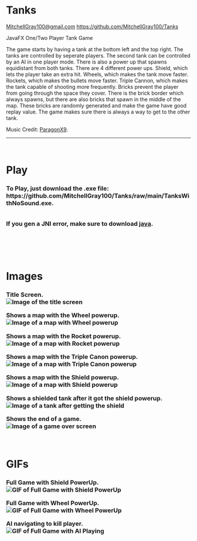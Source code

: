 # Tanks
MitchellGray100@gmail.com 
https://github.com/MitchellGray100/Tanks

JavaFX One/Two Player Tank Game

The game starts by having a tank at the bottom left and the top right. The tanks are controlled by seperate players.
The second tank can be controlled by an AI in one player mode. There is also a power up that spawns equidistant from both
tanks. There are 4 different power ups. Shield, which lets the player take an extra hit. Wheels, which makes the tank
move faster. Rockets, which makes the bullets move faster. Triple Cannon, which makes the tank capable of shooting more frequently.
Bricks prevent the player from going through the space they cover. There is the brick border which always spawns, but there are also
bricks that spawn in the middle of the map. These bricks are randomly generated and make the game have good replay value. The game
makes sure there is always a way to get to the other tank.

Music Credit: [ParagonX9](https://www.youtube.com/watch?v=QdL18RWUS8E).

___

</br>

# Play

<h3>
  To Play, just download the .exe file: https://github.com/MitchellGray100/Tanks/raw/main/TanksWithNoSound.exe.
  
  <br>If you gen a JNI error, make sure to download [java](https://download.oracle.com/java/17/latest/jdk-17_windows-x64_bin.exe).
  


</br>
</br>
</br>


# Images

<h3>
  
Title Screen.</br>
![Image of the title screen](https://github.com/MitchellGray100/Tanks/blob/main/src/Images/TitleScreen.png)

Shows a map with the Wheel powerup.</br>
![Image of a map with Wheel powerup](https://github.com/MitchellGray100/Tanks/blob/main/readMeImages/ImageOne.PNG)

Shows a map with the Rocket powerup.</br>
![Image of a map with Rocket powerup](https://github.com/MitchellGray100/Tanks/blob/main/readMeImages/ImageTwo.PNG)

Shows a map with the Triple Canon powerup.</br>
![Image of a map with Triple Canon powerup](https://github.com/MitchellGray100/Tanks/blob/main/readMeImages/ImageThree.PNG)

Shows a map with the Shield powerup.</br>
![Image of a map with Shield powerup](https://github.com/MitchellGray100/Tanks/blob/main/readMeImages/ImageFour.PNG)

Shows a shielded tank after it got the shield powerup.</br>
![Image of a tank after getting the shield](https://github.com/MitchellGray100/Tanks/blob/main/readMeImages/ImageFive.PNG)

Shows the end of a game.</br>
![Image of a game over screen](https://github.com/MitchellGray100/Tanks/blob/main/readMeImages/ImageSix.PNG)



</br>

# GIFs

<h3>
  
Full Game with Shield PowerUp.</br>
![GIF of Full Game with Shield PowerUp](https://github.com/MitchellGray100/Tanks/blob/main/readMeImages/ShieldGIF.gif)

Full Game with Wheel PowerUp.</br>
![GIF of Full Game with Wheel PowerUp](https://github.com/MitchellGray100/Tanks/blob/main/readMeImages/WheelGIF.gif)

AI navigating to kill player.</br>
![GIF of Full Game with AI Playing](https://github.com/MitchellGray100/Tanks/blob/main/readMeImages/AIGIF.gif)
